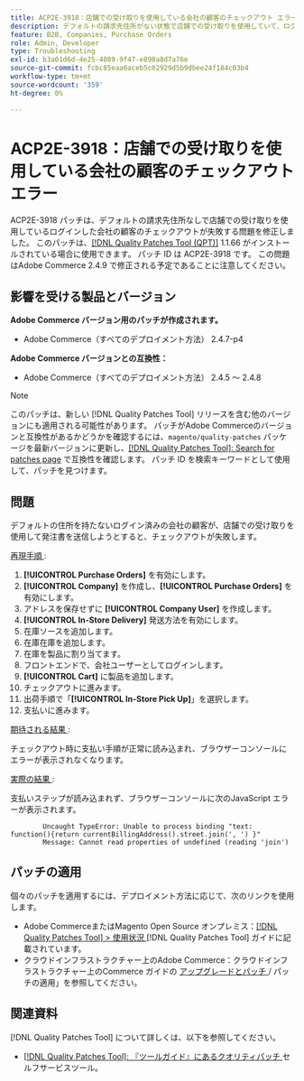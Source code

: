 ```yaml
---
title: ACP2E-3918：店舗での受け取りを使用している会社の顧客のチェックアウト エラー
description: デフォルトの請求先住所がない状態で店舗での受け取りを使用していて、ログインしている会社のお客様のチェックアウトが失敗するAdobe Commerceの問題を修正するために、ACP2E-3918 パッチを適用します。
feature: B2B, Companies, Purchase Orders
role: Admin, Developer
type: Troubleshooting
exl-id: b3a01d6d-4e25-4089-9f47-e898a8d7a76e
source-git-commit: fcbc85eaa6aceb5c02929d5b9dbee24f184c03b4
workflow-type: tm+mt
source-wordcount: '359'
ht-degree: 0%

---
```


# ACP2E-3918：店舗での受け取りを使用している会社の顧客のチェックアウト エラー

ACP2E-3918 パッチは、デフォルトの請求先住所なしで店舗での受け取りを使用しているログインした会社の顧客のチェックアウトが失敗する問題を修正しました。 このパッチは、[[!DNL Quality Patches Tool (QPT)]](/help/tools/quality-patches-tool/quality-patches-tool-to-self-serve-quality-patches.md) 1.1.66 がインストールされている場合に使用できます。 パッチ ID は ACP2E-3918 です。 この問題はAdobe Commerce 2.4.9 で修正される予定であることに注意してください。

## 影響を受ける製品とバージョン

**Adobe Commerce バージョン用のパッチが作成されます。**

* Adobe Commerce（すべてのデプロイメント方法） 2.4.7-p4

**Adobe Commerce バージョンとの互換性：**

* Adobe Commerce（すべてのデプロイメント方法） 2.4.5 ～ 2.4.8

>[!NOTE]
>
>このパッチは、新しい [!DNL Quality Patches Tool] リリースを含む他のバージョンにも適用される可能性があります。 パッチがAdobe Commerceのバージョンと互換性があるかどうかを確認するには、`magento/quality-patches` パッケージを最新バージョンに更新し、[[!DNL Quality Patches Tool]: Search for patches page](https://experienceleague.adobe.com/tools/commerce-quality-patches/index.html?lang=ja) で互換性を確認します。 パッチ ID を検索キーワードとして使用して、パッチを見つけます。

## 問題

デフォルトの住所を持たないログイン済みの会社の顧客が、店舗での受け取りを使用して発注書を送信しようとすると、チェックアウトが失敗します。

<u> 再現手順 </u>:

1. **[!UICONTROL Purchase Orders]** を有効にします。
1. **[!UICONTROL Company]** を作成し、**[!UICONTROL Purchase Orders]** を有効にします。
1. アドレスを保存せずに **[!UICONTROL Company User]** を作成します。
1. **[!UICONTROL In-Store Delivery]** 発送方法を有効にします。
1. 在庫ソースを追加します。
1. 在庫在庫を追加します。
1. 在庫を製品に割り当てます。
1. フロントエンドで、会社ユーザーとしてログインします。
1. **[!UICONTROL Cart]** に製品を追加します。
1. チェックアウトに進みます。
1. 出荷手順で「**[!UICONTROL In-Store Pick Up]**」を選択します。
1. 支払いに進みます。

<u> 期待される結果 </u>:

チェックアウト時に支払い手順が正常に読み込まれ、ブラウザーコンソールにエラーが表示されなくなります。

<u> 実際の結果 </u>:

支払いステップが読み込まれず、ブラウザーコンソールに次のJavaScript エラーが表示されます。

```
        Uncaught TypeError: Unable to process binding "text: function(){return currentBillingAddress().street.join(', ') }"
        Message: Cannot read properties of undefined (reading 'join')
```

## パッチの適用

個々のパッチを適用するには、デプロイメント方法に応じて、次のリンクを使用します。

* Adobe CommerceまたはMagento Open Source オンプレミス：[[!DNL Quality Patches Tool] > 使用状況 ](/help/tools/quality-patches-tool/usage.md) [!DNL Quality Patches Tool] ガイドに記載されています。
* クラウドインフラストラクチャー上のAdobe Commerce：クラウドインフラストラクチャー上のCommerce ガイドの [ アップグレードとパッチ ](https://experienceleague.adobe.com/docs/commerce-cloud-service/user-guide/develop/upgrade/apply-patches.html?lang=ja)/ パッチの適用」を参照してください。

## 関連資料

[!DNL Quality Patches Tool] について詳しくは、以下を参照してください。

* [[!DNL Quality Patches Tool]: 『ツールガイド』にあるクオリティパッチ ](/help/tools/quality-patches-tool/quality-patches-tool-to-self-serve-quality-patches.md) セルフサービスツール。
